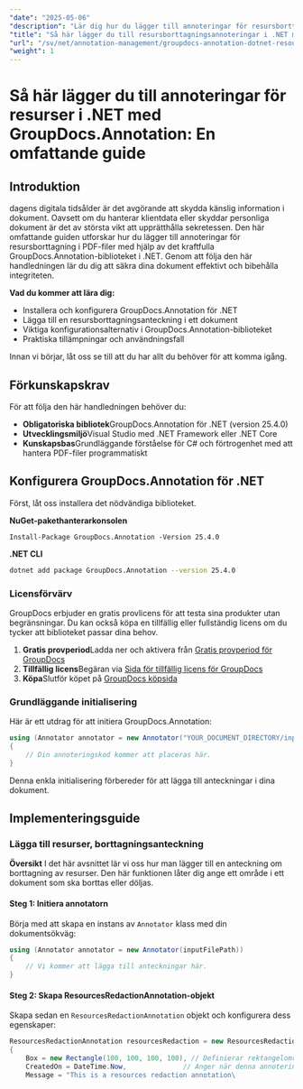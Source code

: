 ```yaml
---
"date": "2025-05-06"
"description": "Lär dig hur du lägger till annoteringar för resursborttagning i PDF-filer med GroupDocs.Annotation för .NET. Skydda känslig information och förbättra dokumentsäkerheten med den här detaljerade guiden."
"title": "Så här lägger du till resursborttagningsannoteringar i .NET med hjälp av GroupDocs.Annotation - En omfattande guide"
"url": "/sv/net/annotation-management/groupdocs-annotation-dotnet-resource-redaction/"
"weight": 1
---
```


# Så här lägger du till annoteringar för resurser i .NET med GroupDocs.Annotation: En omfattande guide

## Introduktion

dagens digitala tidsålder är det avgörande att skydda känslig information i dokument. Oavsett om du hanterar klientdata eller skyddar personliga dokument är det av största vikt att upprätthålla sekretessen. Den här omfattande guiden utforskar hur du lägger till annoteringar för resursborttagning i PDF-filer med hjälp av det kraftfulla GroupDocs.Annotation-biblioteket i .NET. Genom att följa den här handledningen lär du dig att säkra dina dokument effektivt och bibehålla integriteten.

**Vad du kommer att lära dig:**
- Installera och konfigurera GroupDocs.Annotation för .NET
- Lägga till en resursborttagningsanteckning i ett dokument
- Viktiga konfigurationsalternativ i GroupDocs.Annotation-biblioteket
- Praktiska tillämpningar och användningsfall

Innan vi börjar, låt oss se till att du har allt du behöver för att komma igång.

## Förkunskapskrav

För att följa den här handledningen behöver du:

- **Obligatoriska bibliotek**GroupDocs.Annotation för .NET (version 25.4.0)
- **Utvecklingsmiljö**Visual Studio med .NET Framework eller .NET Core
- **Kunskapsbas**Grundläggande förståelse för C# och förtrogenhet med att hantera PDF-filer programmatiskt

## Konfigurera GroupDocs.Annotation för .NET

Först, låt oss installera det nödvändiga biblioteket.

**NuGet-pakethanterarkonsolen**
```shell
Install-Package GroupDocs.Annotation -Version 25.4.0
```

**\.NET CLI**
```bash
dotnet add package GroupDocs.Annotation --version 25.4.0
```

### Licensförvärv

GroupDocs erbjuder en gratis provlicens för att testa sina produkter utan begränsningar. Du kan också köpa en tillfällig eller fullständig licens om du tycker att biblioteket passar dina behov.

1. **Gratis provperiod**Ladda ner och aktivera från [Gratis provperiod för GroupDocs](https://releases.groupdocs.com/annotation/net/)
2. **Tillfällig licens**Begäran via [Sida för tillfällig licens för GroupDocs](https://purchase.groupdocs.com/temporary-license/)
3. **Köpa**Slutför köpet på [GroupDocs köpsida](https://purchase.groupdocs.com/buy)

### Grundläggande initialisering

Här är ett utdrag för att initiera GroupDocs.Annotation:

```csharp
using (Annotator annotator = new Annotator("YOUR_DOCUMENT_DIRECTORY/input.pdf"))
{
    // Din annoteringskod kommer att placeras här.
}
```

Denna enkla initialisering förbereder för att lägga till anteckningar i dina dokument.

## Implementeringsguide

### Lägga till resurser, borttagningsanteckning

**Översikt**
I det här avsnittet lär vi oss hur man lägger till en anteckning om borttagning av resurser. Den här funktionen låter dig ange ett område i ett dokument som ska borttas eller döljas.

#### Steg 1: Initiera annotatorn
Börja med att skapa en instans av `Annotator` klass med din dokumentsökväg:

```csharp
using (Annotator annotator = new Annotator(inputFilePath))
{
    // Vi kommer att lägga till anteckningar här.
}
```

#### Steg 2: Skapa ResourcesRedactionAnnotation-objekt
Skapa sedan en `ResourcesRedactionAnnotation` objekt och konfigurera dess egenskaper:

```csharp
ResourcesRedactionAnnotation resourcesRedaction = new ResourcesRedactionAnnotation
{
    Box = new Rectangle(100, 100, 100, 100), // Definierar rektangelområdet för borttagning
    CreatedOn = DateTime.Now,              // Anger när denna annotering skapades
    Message = "This is a resources redaction annotation\